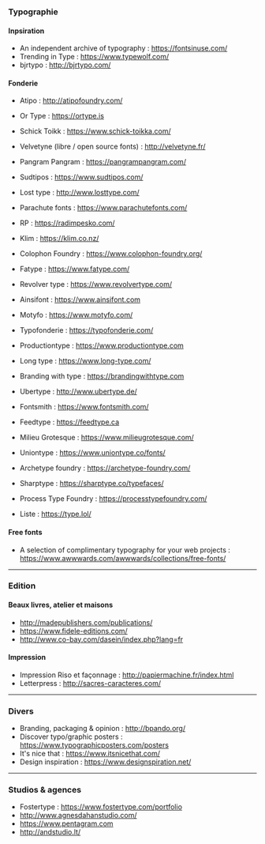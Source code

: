 ### Typographie

#### Inpsiration
- An independent archive of typography : https://fontsinuse.com/
- Trending in Type : https://www.typewolf.com/
- bjrtypo : http://bjrtypo.com/

#### Fonderie 
- Atipo : http://atipofoundry.com/
- Or Type : https://ortype.is
- Schick Toikk : https://www.schick-toikka.com/
- Velvetyne (libre / open source fonts) : http://velvetyne.fr/
- Pangram Pangram : https://pangrampangram.com/
- Sudtipos : https://www.sudtipos.com/
- Lost type : http://www.losttype.com/
- Parachute fonts : https://www.parachutefonts.com/
- RP : https://radimpesko.com/
- Klim : https://klim.co.nz/
- Colophon Foundry : https://www.colophon-foundry.org/
- Fatype : https://www.fatype.com/
- Revolver type : https://www.revolvertype.com/
- Ainsifont : https://www.ainsifont.com
- Motyfo : https://www.motyfo.com/
- Typofonderie : https://typofonderie.com/
- Productiontype : https://www.productiontype.com
- Long type : https://www.long-type.com/
- Branding with type : https://brandingwithtype.com
- Ubertype : http://www.ubertype.de/
- Fontsmith : https://www.fontsmith.com/
- Feedtype : https://feedtype.ca
- Milieu Grotesque : https://www.milieugrotesque.com/
- Uniontype : https://www.uniontype.co/fonts/
- Archetype foundry : https://archetype-foundry.com/
- Sharptype : https://sharptype.co/typefaces/
- Process Type Foundry : https://processtypefoundry.com/

- Liste : https://type.lol/

#### Free fonts
- A selection of complimentary typography for your web projects : https://www.awwwards.com/awwwards/collections/free-fonts/

------
### Edition

#### Beaux livres, atelier et maisons
- http://madepublishers.com/publications/
- https://www.fidele-editions.com/
- http://www.co-bay.com/dasein/index.php?lang=fr

#### Impression
- Impression Riso et façonnage : http://papiermachine.fr/index.html
- Letterpress : http://sacres-caracteres.com/

------
### Divers
- Branding, packaging & opinion : http://bpando.org/
- Discover typo/graphic posters : https://www.typographicposters.com/posters
- It's nice that : https://www.itsnicethat.com/
- Design inspiration : https://www.designspiration.net/

-----
### Studios & agences
- Fostertype : https://www.fostertype.com/portfolio
- http://www.agnesdahanstudio.com/
- https://www.pentagram.com
- http://andstudio.lt/
